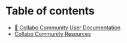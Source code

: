 # Table of contents

* [🎁 Collabo Community User Documentation](README.md)
* [Collabo Community Resources](https://collabocommunity.slite.page/p/Y7N1e13AS0YCv5/Collabo-Community)
